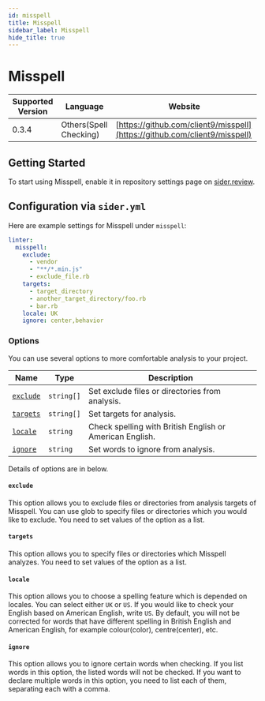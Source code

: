 ```yaml
---
id: misspell
title: Misspell
sidebar_label: Misspell
hide_title: true
---
```


# Misspell

| Supported Version | Language               | Website                                                                    |
| ----------------- | ---------------------- | -------------------------------------------------------------------------- |
| 0.3.4             | Others(Spell Checking) | [https://github.com/client9/misspell](https://github.com/client9/misspell) |

## Getting Started

To start using Misspell, enable it in repository settings page on [sider.review](https://sider.review/).

## Configuration via `sider.yml`

Here are example settings for Misspell under `misspell`:

```yaml
linter:
  misspell:
    exclude:
      - vendor
      - "**/*.min.js"
      - exclude_file.rb
    targets:
      - target_directory
      - another_target_directory/foo.rb
      - bar.rb
    locale: UK
    ignore: center,behavior
```

### Options

You can use several options to more comfortable analysis to your project.

| Name                  | Type       | Description                                              |
| --------------------- | ---------- | -------------------------------------------------------- |
| [`exclude`](#exclude) | `string[]` | Set exclude files or directories from analysis.          |
| [`targets`](#targets) | `string[]` | Set targets for analysis.                                |
| [`locale`](#locale)   | `string`   | Check spelling with British English or American English. |
| [`ignore`](#ignore)   | `string`   | Set words to ignore from analysis.                       |

Details of options are in below.

#### `exclude`

This option allows you to exclude files or directories from analysis targets of Misspell. You can use glob to specify files or directories which you would like to exclude. You need to set values of the option as a list.

#### `targets`

This option allows you to specify files or directories which Misspell analyzes. You need to set values of the option as a list.

#### `locale`

This option allows you to choose a spelling feature which is depended on locales. You can select either `UK` or `US`. If you would like to check your English based on American English, write `US`.
By default, you will not be corrected for words that have different spelling in British English and American English, for example colour(color), centre(center), etc.

#### `ignore`

This option allows you to ignore certain words when checking. If you list words in this option, the listed words will not be checked. If you want to declare multiple words in this option, you need to list each of them, separating each with a comma.
